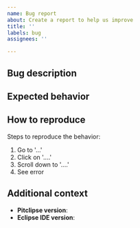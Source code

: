 ```yaml
---
name: Bug report
about: Create a report to help us improve
title: ''
labels: bug
assignees: ''

---
```


## Bug description

<!-- Type a clear and concise description of what the bug is. -->

## Expected behavior

<!-- Type a clear and concise description of what you expected to happen. -->

## How to reproduce

Steps to reproduce the behavior:
1. Go to '...'
2. Click on '....'
3. Scroll down to '....'
4. See error

## Additional context

<!-- Please fill in the following fields: -->

- **Pitclipse version**:
- **Eclipse IDE version**:

